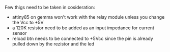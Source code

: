 Few thigs need to be taken in cosideration:
  - attiny85 on gemma won't work with the relay module unless you change the Vcc to +5V
  - a 120K resistor need to be added as an input impedance for current sensor
  - reload btn needs to be connected to +5Vcc since the pin is already pulled down by the rezistor and the led
  
